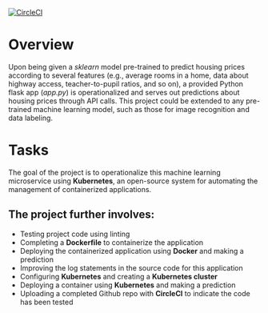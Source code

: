 [![CircleCI](https://circleci.com/gh/blohmeier/project-ml-microservice-kubernetes/tree/master.svg?style=svg)](https://circleci.com/gh/blohmeier/project-ml-microservice-kubernetes/tree/master)

# Overview
Upon being given a _sklearn_ model pre-trained to predict housing prices according to several features (e.g., average rooms in a home, data about highway access, teacher-to-pupil ratios, and so on), a provided Python flask app (_app.py_) is operationalized and serves out predictions about housing prices through API calls. This project could be extended to any pre-trained machine learning model, such as those for image recognition and data labeling.


# Tasks
The goal of the project is to operationalize this machine learning microservice using **Kubernetes**, an open-source system for automating the management of containerized applications. 

## The project further involves:

* Testing project code using linting
* Completing a **Dockerfile** to containerize the application
* Deploying the containerized application using **Docker** and making a prediction
* Improving the log statements in the source code for this application
* Configuring **Kubernetes** and creating a **Kubernetes cluster**
* Deploying a container using **Kubernetes** and making a prediction
* Uploading a completed Github repo with **CircleCI** to indicate the code has been tested
